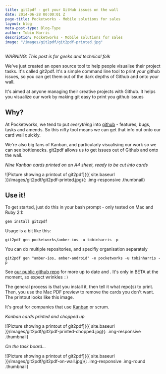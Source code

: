 ```yaml
---
title: git2pdf - get your GitHub issues on the wall
date: 2014-06-28 00:00:01 Z
page-title: Pocketworks - Mobile solutions for sales
layout: blog
meta-post-type: Blog-Type
author: Tobin Harris
description: Pocketworks - Mobile solutions for sales
image: "/images/git2pdf/git2pdf-printed.jpg"
---
```


*WARNING: This post is for geeks and technical folk*

We've just created an open source tool to help people visualise their project tasks. It's called git2pdf. It's a simple command line tool to print your github issues, so you can get them out of the dark depths of Github and onto your wall.

It's aimed at anyone managing their creative projects with Github. It helps you visualize our work by making git easy to print you github issues

<!--more-->

## Why?

At Pocketworks, we tend to put *everything* into [github](http://github.com) - features, bugs, tasks and amends. So this nifty tool means we can get that info out onto our card wall quickly.

We're also big fans of Kanban, and particularly visualising our work so we can see bottlenecks. git2pdf allows us to get issues out of Github and onto the wall.

*Nine Kanban cards printed on an A4 sheet, ready to be cut into cards*

![Picture showing a printout of git2pdf]({{ site.baseurl }}/images/git2pdf/git2pdf-printed.jpg){: .img-responsive .thumbnail}

## Use it!

To get started, just do this in your bash prompt - only tested on Mac and Ruby 2.1:

    gem install git2pdf

Usage is a bit like this:

    git2pdf gen pocketworks/amber-ios -u tobinharris -p

You can do multiple repositories, and specifiy organisation separately

    git2pdf gen "amber-ios, amber-android" -o pocketworks -u tobinharris -p

See [our public github repo](http://github.com/pocketworks/git2pdf) for more up to date and . It's only in BETA at the moment, so expect wrinkles `:)`

The general process is that you install it, then tell it what repo(s) to print. Then, you use the Mac PDF preview to remove the cards you don't want. The printout looks like this image.

It's great for companies that use [Kanban](http://en.wikipedia.org/wiki/Kanban) or scrum.

*Kanban cards printed and chopped up*

![Picture showing a printout of git2pdf]({{ site.baseurl }}/images/git2pdf/git2pdf-printed-chopped.jpg){: .img-responsive .thumbnail}

*On the task board...*

![Picture showing a printout of git2pdf]({{ site.baseurl }}/images/git2pdf/git2pdf-on-wall.jpg){: .img-responsive .img-round .thumbnail}


